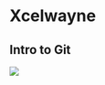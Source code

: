 # Xcelwayne
## Intro to Git
![](https://img.freepik.com/free-vector/laptop-with-program-code-isometric-icon-software-development-programming-applications-dark-neon_39422-971.jpg?w=1060&t=st=1676903910~exp=1676904510~hmac=6f1ef669a97b80a611ff5821054633a0d6bbdc7e9c303014284d6ec9c4288a87)